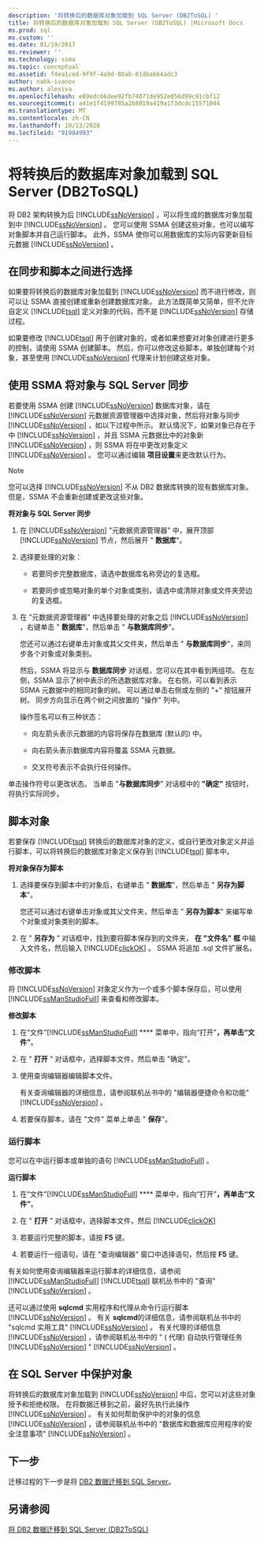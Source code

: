 ```yaml
---
description: '将转换后的数据库对象加载到 SQL Server (DB2ToSQL) '
title: 将转换后的数据库对象加载到 SQL Server (DB2ToSQL) |Microsoft Docs
ms.prod: sql
ms.custom: ''
ms.date: 01/19/2017
ms.reviewer: ''
ms.technology: ssma
ms.topic: conceptual
ms.assetid: f4ea1ced-9f9f-4a9d-88ab-81dbab64adc3
author: nahk-ivanov
ms.author: alexiva
ms.openlocfilehash: e89edc66dee92fb74071de952e056d99c91cbf12
ms.sourcegitcommit: a41e1f4199785a2b8019a419a1f3dcdc15571044
ms.translationtype: MT
ms.contentlocale: zh-CN
ms.lasthandoff: 10/13/2020
ms.locfileid: "91984993"
---
```

# <a name="loading-converted-database-objects-into-sql-server-db2tosql"></a>将转换后的数据库对象加载到 SQL Server (DB2ToSQL) 
将 DB2 架构转换为后 [!INCLUDE[ssNoVersion](../../includes/ssnoversion-md.md)] ，可以将生成的数据库对象加载到中 [!INCLUDE[ssNoVersion](../../includes/ssnoversion-md.md)] 。 您可以使用 SSMA 创建这些对象，也可以编写对象脚本并自己运行脚本。 此外，SSMA 使你可以用数据库的实际内容更新目标元数据 [!INCLUDE[ssNoVersion](../../includes/ssnoversion-md.md)] 。  
  
## <a name="choosing-between-synchronization-and-scripts"></a>在同步和脚本之间进行选择  
如果要将转换后的数据库对象加载到 [!INCLUDE[ssNoVersion](../../includes/ssnoversion-md.md)] 而不进行修改，则可以让 SSMA 直接创建或重新创建数据库对象。 此方法既简单又简单，但不允许自定义 [!INCLUDE[tsql](../../includes/tsql-md.md)] 定义对象的代码，而不是 [!INCLUDE[ssNoVersion](../../includes/ssnoversion-md.md)] 存储过程。  
  
如果要修改 [!INCLUDE[tsql](../../includes/tsql-md.md)] 用于创建对象的，或者如果想要对对象创建进行更多的控制，请使用 SSMA 创建脚本。 然后，你可以修改这些脚本，单独创建每个对象，甚至使用 [!INCLUDE[ssNoVersion](../../includes/ssnoversion-md.md)] 代理来计划创建这些对象。  
  
## <a name="using-ssma-to-synchronize-objects-with-sql-server"></a>使用 SSMA 将对象与 SQL Server 同步  
若要使用 SSMA 创建 [!INCLUDE[ssNoVersion](../../includes/ssnoversion-md.md)] 数据库对象，请在 [!INCLUDE[ssNoVersion](../../includes/ssnoversion-md.md)] 元数据资源管理器中选择对象，然后将对象与同步 [!INCLUDE[ssNoVersion](../../includes/ssnoversion-md.md)] ，如以下过程中所示。 默认情况下，如果对象已存在于中 [!INCLUDE[ssNoVersion](../../includes/ssnoversion-md.md)] ，并且 SSMA 元数据比中的对象新 [!INCLUDE[ssNoVersion](../../includes/ssnoversion-md.md)] ，则 SSMA 将在中更改对象定义 [!INCLUDE[ssNoVersion](../../includes/ssnoversion-md.md)] 。 您可以通过编辑 **项目设置**来更改默认行为。  
  
> [!NOTE]  
> 您可以选择 [!INCLUDE[ssNoVersion](../../includes/ssnoversion-md.md)] 不从 DB2 数据库转换的现有数据库对象。 但是，SSMA 不会重新创建或更改这些对象。  
  
**将对象与 SQL Server 同步**  
  
1.  在 [!INCLUDE[ssNoVersion](../../includes/ssnoversion-md.md)] "元数据资源管理器" 中，展开顶部 [!INCLUDE[ssNoVersion](../../includes/ssnoversion-md.md)] 节点，然后展开 " **数据库**"。  
  
2.  选择要处理的对象：  
  
    -   若要同步完整数据库，请选中数据库名称旁边的复选框。  
  
    -   若要同步或忽略对象的单个对象或类别，请选中或清除对象或文件夹旁边的复选框。  
  
3.  在 "元数据资源管理器" 中选择要处理的对象之后 [!INCLUDE[ssNoVersion](../../includes/ssnoversion-md.md)] ，右键单击 " **数据库**"，然后单击 " **与数据库同步**"。  
  
    您还可以通过右键单击对象或其父文件夹，然后单击 "  **与数据库同步**"，来同步各个对象或对象类别。  
  
    然后，SSMA 将显示与 **数据库同步** 对话框，您可以在其中看到两组项。 在左侧，SSMA 显示了树中表示的所选数据库对象。 在右侧，可以看到表示 SSMA 元数据中的相同对象的树。 可以通过单击右侧或左侧的 "+" 按钮展开树。 同步方向显示在两个树之间放置的 "操作" 列中。  
  
    操作签名可以有三种状态：  
  
    -   向左箭头表示元数据的内容将保存在数据库 (默认的) 中。  
  
    -   向右箭头表示数据库内容将覆盖 SSMA 元数据。  
  
    -   交叉符号表示不会执行任何操作。  
  
单击操作符号以更改状态。 当单击 "**与数据库同步**" 对话框中的 **"确定"** 按钮时，将执行实际同步。  
  
## <a name="scripting-objects"></a>脚本对象  
若要保存 [!INCLUDE[tsql](../../includes/tsql-md.md)] 转换后的数据库对象的定义，或自行更改对象定义并运行脚本，可以将转换后的数据库对象定义保存到 [!INCLUDE[tsql](../../includes/tsql-md.md)] 脚本中。  
  
**将对象保存为脚本**  
  
1.  选择要保存到脚本中的对象后，右键单击 " **数据库**"，然后单击 " **另存为脚本**"。  
  
    您还可以通过右键单击对象或其父文件夹，然后单击 " **另存为脚本**" 来编写单个对象或对象类别的脚本。  
  
2.  在 " **另存为** " 对话框中，找到要将脚本保存到的文件夹， **在 "文件名" 框** 中输入文件名，然后输入 [!INCLUDE[clickOK](../../includes/clickok-md.md)] 。 SSMA 将追加 .sql 文件扩展名。  
  
### <a name="modifying-scripts"></a>修改脚本  
将 [!INCLUDE[ssNoVersion](../../includes/ssnoversion-md.md)] 对象定义作为一个或多个脚本保存后，可以使用 [!INCLUDE[ssManStudioFull](../../includes/ssmanstudiofull-md.md)] 来查看和修改脚本。  
  
**修改脚本**  
  
1.  在“文件”[!INCLUDE[ssManStudioFull](../../includes/ssmanstudiofull-md.md)] **** 菜单中，指向“打开”****，再单击“文件”****。  
  
2.  在 " **打开** " 对话框中，选择脚本文件，然后单击 "确定"。
  
3.  使用查询编辑器编辑脚本文件。  
  
    有关查询编辑器的详细信息，请参阅联机丛书中的 "编辑器便捷命令和功能" [!INCLUDE[ssNoVersion](../../includes/ssnoversion-md.md)] 。  
  
4.  若要保存脚本，请在 "文件" 菜单上单击 " **保存**"。  
  
### <a name="running-scripts"></a>运行脚本  
您可以在中运行脚本或单独的语句 [!INCLUDE[ssManStudioFull](../../includes/ssmanstudiofull-md.md)] 。  
  
**运行脚本**  
  
1.  在“文件”[!INCLUDE[ssManStudioFull](../../includes/ssmanstudiofull-md.md)] **** 菜单中，指向“打开”****，再单击“文件”****。  
  
2.  在 " **打开** " 对话框中，选择脚本文件，然后 [!INCLUDE[clickOK](../../includes/clickok-md.md)]  
  
3.  若要运行完整的脚本，请按 **F5** 键。  
  
4.  若要运行一组语句，请在 "查询编辑器" 窗口中选择语句，然后按 **F5** 键。  
  
有关如何使用查询编辑器来运行脚本的详细信息，请参阅 [!INCLUDE[ssManStudioFull](../../includes/ssmanstudiofull-md.md)] [!INCLUDE[tsql](../../includes/tsql-md.md)] 联机丛书中的 "查询" [!INCLUDE[ssNoVersion](../../includes/ssnoversion-md.md)] 。  
  
还可以通过使用 **sqlcmd** 实用程序和代理从命令行运行脚本 [!INCLUDE[ssNoVersion](../../includes/ssnoversion-md.md)] 。 有关 **sqlcmd**的详细信息，请参阅联机丛书中的 "sqlcmd 实用工具" [!INCLUDE[ssNoVersion](../../includes/ssnoversion-md.md)] 。 有关代理的详细信息 [!INCLUDE[ssNoVersion](../../includes/ssnoversion-md.md)] ，请参阅联机丛书中的 " ( 代理) 自动执行管理任务 [!INCLUDE[ssNoVersion](../../includes/ssnoversion-md.md)] " [!INCLUDE[ssNoVersion](../../includes/ssnoversion-md.md)] 。  
  
## <a name="securing-objects-in-sql-server"></a>在 SQL Server 中保护对象  
将转换后的数据库对象加载到 [!INCLUDE[ssNoVersion](../../includes/ssnoversion-md.md)] 中后，您可以对这些对象授予和拒绝权限。 在将数据迁移到之前，最好先执行此操作 [!INCLUDE[ssNoVersion](../../includes/ssnoversion-md.md)] 。 有关如何帮助保护中的对象的信息 [!INCLUDE[ssNoVersion](../../includes/ssnoversion-md.md)] ，请参阅联机丛书中的 "数据库和数据库应用程序的安全注意事项" [!INCLUDE[ssNoVersion](../../includes/ssnoversion-md.md)] 。  
  
## <a name="next-step"></a>下一步  
迁移过程的下一步是将 [DB2 数据迁移到 SQL Server](./migrating-db2-data-into-sql-server-db2tosql.md)。  
  
## <a name="see-also"></a>另请参阅  
[将 DB2 数据迁移到 SQL Server &#40;DB2ToSQL&#41;](../../ssma/db2/migrating-db2-data-into-sql-server-db2tosql.md)  
